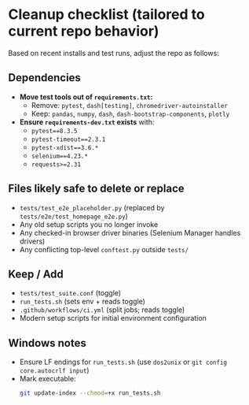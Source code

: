 # Cleanup checklist (tailored to current repo behavior)

Based on recent installs and test runs, adjust the repo as follows:

## Dependencies
- **Move test tools out of `requirements.txt`:**
  - Remove: `pytest`, `dash[testing]`, `chromedriver-autoinstaller`
  - Keep: `pandas`, `numpy`, `dash`, `dash-bootstrap-components`, `plotly`
- **Ensure `requirements-dev.txt` exists** with:
  - `pytest==8.3.5`
  - `pytest-timeout==2.3.1`
  - `pytest-xdist==3.6.*`
  - `selenium==4.23.*`
  - `requests>=2.31`

## Files likely safe to delete or replace
- `tests/test_e2e_placeholder.py` (replaced by `tests/e2e/test_homepage_e2e.py`)
- Any old setup scripts you no longer invoke
- Any checked-in browser driver binaries (Selenium Manager handles drivers)
- Any conflicting top-level `conftest.py` outside `tests/`

## Keep / Add
- `tests/test_suite.conf` (toggle)
- `run_tests.sh` (sets env + reads toggle)
- `.github/workflows/ci.yml` (split jobs; reads toggle)
- Modern setup scripts for initial environment configuration

## Windows notes
- Ensure LF endings for `run_tests.sh` (use `dos2unix` or `git config core.autocrlf input`)
- Mark executable:
  ```bash
  git update-index --chmod=+x run_tests.sh
  ```
